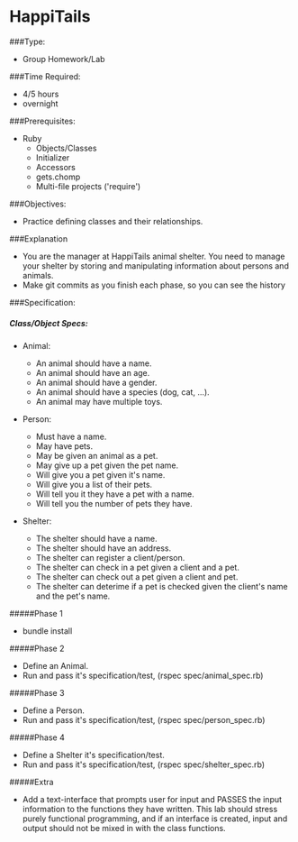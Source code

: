 # HappiTails

###Type:
- Group Homework/Lab

###Time Required:
- 4/5 hours
- overnight

###Prerequisites:
- Ruby
  - Objects/Classes
  - Initializer
  - Accessors
  - gets.chomp
  - Multi-file projects ('require')

###Objectives:
- Practice defining classes and their relationships.

###Explanation
- You are the manager at HappiTails animal shelter. You need to manage your
shelter by storing and manipulating information about persons and animals.
- Make git commits as you finish each phase, so you can see the history

###Specification:
##### Class/Object Specs:
- Animal:
	- An animal should have a name.
	- An animal should have an age.
	- An animal should have a gender.
	- An animal should have a species (dog, cat, ...).
	- An animal may have multiple toys.

- Person:
	- Must have a name.
	- May have pets.
  - May be given an animal as a pet.
  - May give up a pet given the pet name.
  - Will give you a pet given it's name.
  - Will give you a list of their pets.
  - Will tell you it they have a pet with a name.
  - Will tell you the number of pets they have.

- Shelter:
  - The shelter should have a name.
  - The shelter should have an address.
  - The shelter can register a client/person.
  - The shelter can check in a pet given a client and a pet.
  - The shelter can check out a pet given a client and pet.
  - The shelter can deterime if a pet is checked given the client's name and the pet's name.

#####Phase 1
- bundle install

#####Phase 2
- Define an Animal.
- Run and pass it's specification/test, (rspec spec/animal_spec.rb)

#####Phase 3
- Define a Person.
- Run and pass it's specification/test, (rspec spec/person_spec.rb)

#####Phase 4
- Define a Shelter it's specification/test.
- Run and pass it's specification/test, (rspec spec/shelter_spec.rb)

#####Extra 
- Add a text-interface that
  prompts user for input and PASSES the input information to 
  the functions they have written. This lab should stress purely
  functional programming, and if an interface is created, input
  and output should not be mixed in with the class functions.





